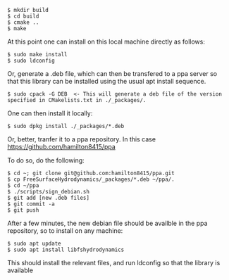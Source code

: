   ```
  $ mkdir build
  $ cd build
  $ cmake ..
  $ make
  ```

At this point one can install on this local machine directly as follows:
  ```
  $ sudo make install
  $ sudo ldconfig
  ```
  
Or, generate a .deb file, which can then be transfered to a ppa server so that this library can be installed using the usual apt install sequence.
  ```
  $ sudo cpack -G DEB  <- This will generate a deb file of the version specified in CMakelists.txt in ./_packages/.
  ```
  
One can then install it locally:
   ```
   $ sudo dpkg install ./_packages/*.deb
   ```

Or, better, tranfer it to a ppa repository.  In this case https://github.com/hamilton8415/ppa

To do so, do the following:
  ```
  $ cd ~; git clone git@github.com:hamilton8415/ppa.git
  $ cp FreeSurfaceHydrodynamics/_packages/*.deb ~/ppa/.
  $ cd ~/ppa  
  $ ./scripts/sign_debian.sh
  $ git add [new .deb files]
  $ git commit -a
  $ git push
```

After a few minutes, the new debian file should be availble in the ppa repository, so to install on any machine:
  ```
  $ sudo apt update
  $ sudo apt install libfshydrodynamics 
  ```
  
This should install the relevant files, and run ldconfig so that the library is available



